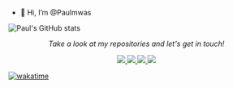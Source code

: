- 👋 Hi, I’m @Paulmwas
<!--- 👀 I’m interested in ...
- 🌱 I’m currently learning ...
- 💞️ I’m looking to collaborate on ...
- 📫 How to reach me ...
- 😄 Pronouns: ...
- ⚡ Fun fact: ...
--->
<!---
Paulmwas/Paulmwas is a ✨ special ✨ repository because its `README.md` (this file) appears on your GitHub profile.
You can click the Preview link to take a look at your changes.
--->



![Paul's GitHub stats](https://github-readme-stats.vercel.app/api?username=Paulmwas&show=reviews,discussions_started,discussions_answered,prs_merged,prs_merged_percentage)
<p align="center">
  <i>Take a look at my repositories and let's get in touch!</i>

<p align="center">
  <a href= "(https://github.com/Paulmwas/">
    <img src="https://img.icons8.com/material-outlined/30/689d6a/source-code.png"/>
  </a>
  <a href= "https://twitter.com/Paul___Mwangi">
    <img src="https://img.icons8.com/material-outlined/30/689d6a/twitter.png"/>
  </a>

  <a href="https://medium.com/@mwapaul265">
    <img src="https://img.icons8.com/ios-filled/30/689d6a/medium-new.png"/>
  </a>
  <a href="https://stackoverflow.com/users/12339658/tallguyjenks">
    <img src="https://img.icons8.com/metro/26/689d6a/stackoverflow.png"/>
  </a>

<a href="https://wakatime.com/badge/user/b2896c8e-4f20-42c5-ace9-572d6469c11a/project/9daefc6c-e1e1-460b-8d36-8ad180d20fa0"><img src="https://wakatime.com/badge/user/b2896c8e-4f20-42c5-ace9-572d6469c11a/project/9daefc6c-e1e1-460b-8d36-8ad180d20fa0.svg" alt="wakatime"></a>
